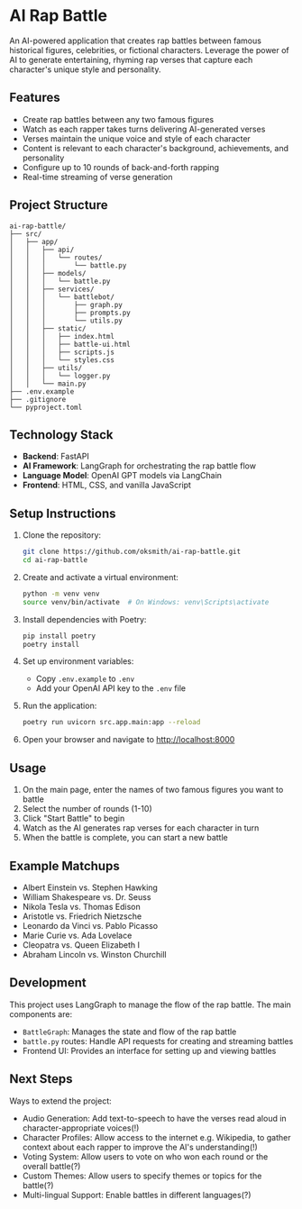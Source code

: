 # AI Rap Battle

An AI-powered application that creates rap battles between famous historical figures, celebrities, or fictional characters. Leverage the power of AI to generate entertaining, rhyming rap verses that capture each character's unique style and personality.

## Features

- Create rap battles between any two famous figures
- Watch as each rapper takes turns delivering AI-generated verses
- Verses maintain the unique voice and style of each character
- Content is relevant to each character's background, achievements, and personality
- Configure up to 10 rounds of back-and-forth rapping
- Real-time streaming of verse generation

## Project Structure

```
ai-rap-battle/
├── src/
│   ├── app/
│   │   ├── api/
│   │   │   └── routes/
│   │   │       └── battle.py
│   │   ├── models/
│   │   │   └── battle.py
│   │   ├── services/
│   │   │   └── battlebot/
│   │   │       ├── graph.py
│   │   │       ├── prompts.py
│   │   │       └── utils.py
│   │   ├── static/
│   │   │   ├── index.html
│   │   │   ├── battle-ui.html
│   │   │   ├── scripts.js
│   │   │   └── styles.css
│   │   ├── utils/
│   │   │   └── logger.py
│   │   └── main.py
├── .env.example
├── .gitignore
└── pyproject.toml
```

## Technology Stack

- **Backend**: FastAPI
- **AI Framework**: LangGraph for orchestrating the rap battle flow
- **Language Model**: OpenAI GPT models via LangChain
- **Frontend**: HTML, CSS, and vanilla JavaScript

## Setup Instructions

1. Clone the repository:
   ```bash
   git clone https://github.com/oksmith/ai-rap-battle.git
   cd ai-rap-battle
   ```

2. Create and activate a virtual environment:
   ```bash
   python -m venv venv
   source venv/bin/activate  # On Windows: venv\Scripts\activate
   ```

3. Install dependencies with Poetry:
   ```bash
   pip install poetry
   poetry install
   ```

4. Set up environment variables:
   - Copy `.env.example` to `.env`
   - Add your OpenAI API key to the `.env` file

5. Run the application:
   ```bash
   poetry run uvicorn src.app.main:app --reload
   ```

6. Open your browser and navigate to [http://localhost:8000](http://localhost:8000)

## Usage

1. On the main page, enter the names of two famous figures you want to battle
2. Select the number of rounds (1-10)
3. Click "Start Battle" to begin
4. Watch as the AI generates rap verses for each character in turn
5. When the battle is complete, you can start a new battle

## Example Matchups

- Albert Einstein vs. Stephen Hawking
- William Shakespeare vs. Dr. Seuss
- Nikola Tesla vs. Thomas Edison
- Aristotle vs. Friedrich Nietzsche
- Leonardo da Vinci vs. Pablo Picasso
- Marie Curie vs. Ada Lovelace
- Cleopatra vs. Queen Elizabeth I
- Abraham Lincoln vs. Winston Churchill

## Development

This project uses LangGraph to manage the flow of the rap battle. The main components are:

- `BattleGraph`: Manages the state and flow of the rap battle
- `battle.py` routes: Handle API requests for creating and streaming battles
- Frontend UI: Provides an interface for setting up and viewing battles

## Next Steps
Ways to extend the project:
* Audio Generation: Add text-to-speech to have the verses read aloud in character-appropriate voices(!)
* Character Profiles: Allow access to the internet e.g. Wikipedia, to gather context about each rapper to improve the AI's understanding(!)
* Voting System: Allow users to vote on who won each round or the overall battle(?)
* Custom Themes: Allow users to specify themes or topics for the battle(?)
* Multi-lingual Support: Enable battles in different languages(?)
